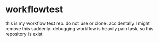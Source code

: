 # workflowtest
this is my workflow test rep. do not use or clone. accidentally I might remove this suddenly.
debugging workflow is heavily pain task, so this repository is exist
